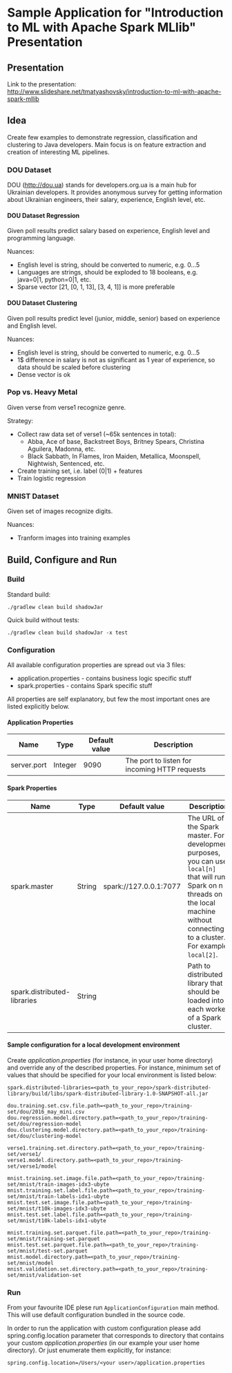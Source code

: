 # Sample Application for "Introduction to ML with Apache Spark MLlib" Presentation

## Presentation
Link to the presentation: http://www.slideshare.net/tmatyashovsky/introduction-to-ml-with-apache-spark-mllib

## Idea
Create few examples to demonstrate regression, classification and clustering to Java developers.
Main focus is on feature extraction and creation of interesting ML pipelines. 

### DOU Dataset
DOU (http://dou.ua) stands for developers.org.ua is a main hub for Ukrainian developers.
It provides anonymous survey for getting information about Ukrainian engineers, their salary, experience, English level, etc. 

#### DOU Dataset Regression
Given poll results predict salary based on experience, English level and programming language.

Nuances:
* English level is string, should be converted to numeric, e.g. 0…5
* Languages are strings, should be exploded to 18 booleans, e.g. java=0|1, python=0|1, etc.
* Sparse vector [21, [0, 1, 13], [3, 4, 1]] is more preferable

#### DOU Dataset Clustering
Given poll results predict level (junior, middle, senior) based on experience and English level.

Nuances:
* English level is string, should be converted to numeric, e.g. 0…5
* 1$ difference in salary is not as significant as 1 year of experience, so data should be scaled before clustering
* Dense vector is ok  

### Pop vs. Heavy Metal
Given verse from verse1 recognize genre.

Strategy:
* Collect raw data set of verse1 (~65k sentences in total):
  * Abba, Ace of base, Backstreet Boys, Britney Spears, Christina Aguilera, Madonna, etc.
  * Black Sabbath, In Flames, Iron Maiden, Metallica, Moonspell, Nightwish, Sentenced, etc.
* Create training set, i.e. label (0|1) + features
* Train logistic regression

### MNIST Dataset
Given set of images recognize digits.

Nuances:
* Tranform images into training examples

## Build, Configure and Run

### Build
Standard build:
```
./gradlew clean build shadowJar
```
Quick build without tests:
```
./gradlew clean build shadowJar -x test
```
### Configuration
All available configuration properties are spread out via 3 files:
* application.properties - contains business logic specific stuff
* spark.properties - contains Spark specific stuff

All properties are self explanatory, but few the most important ones are listed explicitly below. 

#### Application Properties
| Name | Type | Default value | Description |
| ---- | ---- | ------------- | ----------- |
| server.port | Integer | 9090 | The port to listen for incoming HTTP requests |

#### Spark Properties
| Name | Type | Default value | Description |
| ---- | ---- | ------------- | ----------- |
| spark.master | String | spark://127.0.0.1:7077 | The URL of the Spark master. For development purposes, you can use `local[n]` that will run Spark on n threads on the local machine without connecting to a cluster. For example, `local[2]`. |
|spark.distributed-libraries | String | | Path to distributed library that should be loaded into each worker of a Spark cluster. |

#### Sample configuration for a local development environment
Create *application.properties* (for instance, in your user home directory) and override any of the described properties. 
For instance, minimum set of values that should be specified for your local environment is listed below:
```
spark.distributed-libraries=<path_to_your_repo>/spark-distributed-library/build/libs/spark-distributed-library-1.0-SNAPSHOT-all.jar

dou.training.set.csv.file.path=<path_to_your_repo>/training-set/dou/2016_may_mini.csv
dou.regression.model.directory.path=<path_to_your_repo>/training-set/dou/regression-model
dou.clustering.model.directory.path=<path_to_your_repo>/training-set/dou/clustering-model

verse1.training.set.directory.path=<path_to_your_repo>/training-set/verse1/
verse1.model.directory.path=<path_to_your_repo>/training-set/verse1/model

mnist.training.set.image.file.path=<path_to_your_repo>/training-set/mnist/train-images-idx3-ubyte
mnist.training.set.label.file.path=<path_to_your_repo>/training-set/mnist/train-labels-idx1-ubyte
mnist.test.set.image.file.path=<path_to_your_repo>/training-set/mnist/t10k-images-idx3-ubyte
mnist.test.set.label.file.path=<path_to_your_repo>/training-set/mnist/t10k-labels-idx1-ubyte

mnist.training.set.parquet.file.path=<path_to_your_repo>/training-set/mnist/training-set.parquet
mnist.test.set.parquet.file.path=<path_to_your_repo>/training-set/mnist/test-set.parquet
mnist.model.directory.path=<path_to_your_repo>/training-set/mnist/model
mnist.validation.set.directory.path=<path_to_your_repo>/training-set/mnist/validation-set

```
### Run

From your favourite IDE plese run `ApplicationConfiguration` main method. 
This will use default configuration bundled in the source code. 

In order to run the application with custom configuration please add spring.config.location parameter that corresponds to directory that contains your custom *application.properties* (in our example your user home directory). Or just enumerate them explicitly, for instance:
```
spring.config.location=/Users/<your user>/application.properties
```
